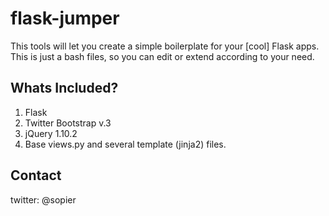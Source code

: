 # flask-jumper

This tools will let you create a simple boilerplate for your [cool] Flask apps.
This is just a bash files, so you can edit or extend according to your need.

## Whats Included?
1. Flask
2. Twitter Bootstrap v.3
3. jQuery 1.10.2
4. Base views.py and several template (jinja2) files.

## Contact
twitter: @sopier